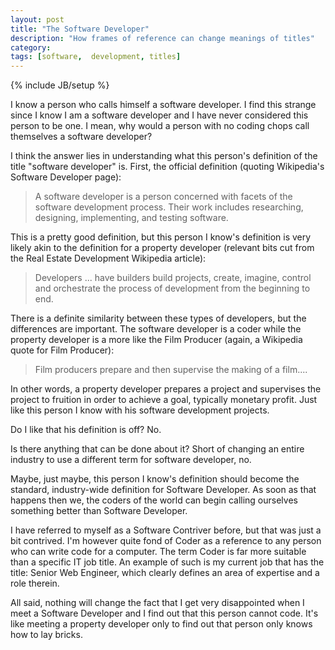 ```yaml
---
layout: post
title: "The Software Developer"
description: "How frames of reference can change meanings of titles"
category: 
tags: [software,  development, titles]
---
```

{% include JB/setup %}

I know a person who calls himself a software developer. I find this strange since I know I am a software developer and I have never considered this person to be one. I mean, why would a person with no coding chops call themselves a software developer?

<!--more-->

I think the answer lies in understanding what this person's definition of the title "software developer" is. First, the official definition (quoting Wikipedia's Software Developer page):

> A software developer is a person concerned with facets of the software development process. Their work includes researching, designing, implementing, and testing software.

This is a pretty good definition, but this person I know's definition is very likely akin to the definition for a property developer (relevant bits cut from the Real Estate Development Wikipedia article):

> Developers ... have builders build projects, create, imagine, control and orchestrate the process of development from the beginning to end.

There is a definite similarity between these types of developers, but the differences are important. The software developer is a coder while the property developer is a more like the Film Producer (again, a Wikipedia quote for Film Producer):

> Film producers prepare and then supervise the making of a film....

In other words, a property developer prepares a project and supervises the project to fruition in order to achieve a goal, typically monetary profit. Just like this person I know with his software development projects.

Do I like that his definition is off? No.

Is there anything that can be done about it? Short of changing an entire industry to use a different term for software developer, no.

Maybe, just maybe, this person I know's definition should become the standard, industry-wide definition for Software Developer. As soon as that happens then we, the coders of the world can begin calling ourselves something better than Software Developer.

I have referred to myself as a Software Contriver before, but that was just a bit contrived. I'm however quite fond of Coder as a reference to any person who can write code for a computer. The term Coder is far more suitable than a specific IT job title. An example of such is my current job that has the title: Senior Web Engineer, which clearly defines an area of expertise and a role therein.

All said, nothing will change the fact that I get very disappointed when I meet a Software Developer and I find out that this person cannot code. It's like meeting a property developer only to find out that person only knows how to lay bricks.
